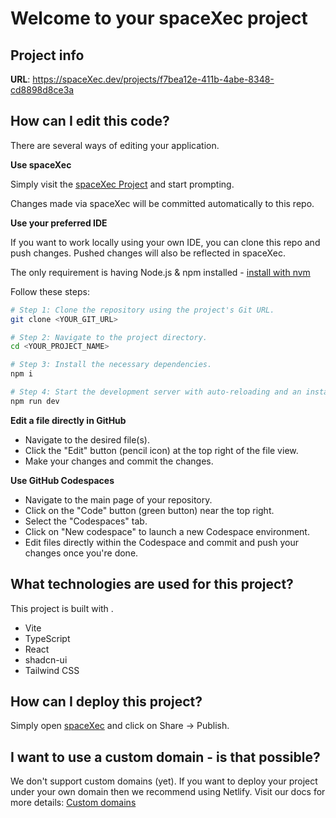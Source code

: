 # Welcome to your spaceXec project

## Project info

**URL**: https://spaceXec.dev/projects/f7bea12e-411b-4abe-8348-cd8898d8ce3a

## How can I edit this code?

There are several ways of editing your application.

**Use spaceXec**

Simply visit the [spaceXec Project](https://spaceXec.dev/projects/f7bea12e-411b-4abe-8348-cd8898d8ce3a) and start prompting.

Changes made via spaceXec will be committed automatically to this repo.

**Use your preferred IDE**

If you want to work locally using your own IDE, you can clone this repo and push changes. Pushed changes will also be reflected in spaceXec.

The only requirement is having Node.js & npm installed - [install with nvm](https://github.com/nvm-sh/nvm#installing-and-updating)

Follow these steps:

```sh
# Step 1: Clone the repository using the project's Git URL.
git clone <YOUR_GIT_URL>

# Step 2: Navigate to the project directory.
cd <YOUR_PROJECT_NAME>

# Step 3: Install the necessary dependencies.
npm i

# Step 4: Start the development server with auto-reloading and an instant preview.
npm run dev
```

**Edit a file directly in GitHub**

- Navigate to the desired file(s).
- Click the "Edit" button (pencil icon) at the top right of the file view.
- Make your changes and commit the changes.

**Use GitHub Codespaces**

- Navigate to the main page of your repository.
- Click on the "Code" button (green button) near the top right.
- Select the "Codespaces" tab.
- Click on "New codespace" to launch a new Codespace environment.
- Edit files directly within the Codespace and commit and push your changes once you're done.

## What technologies are used for this project?

This project is built with .

- Vite
- TypeScript
- React
- shadcn-ui
- Tailwind CSS

## How can I deploy this project?

Simply open [spaceXec](https://spaceXec.dev/projects/f7bea12e-411b-4abe-8348-cd8898d8ce3a) and click on Share -> Publish.

## I want to use a custom domain - is that possible?

We don't support custom domains (yet). If you want to deploy your project under your own domain then we recommend using Netlify. Visit our docs for more details: [Custom domains](https://docs.spaceXec.dev/tips-tricks/custom-domain/)
